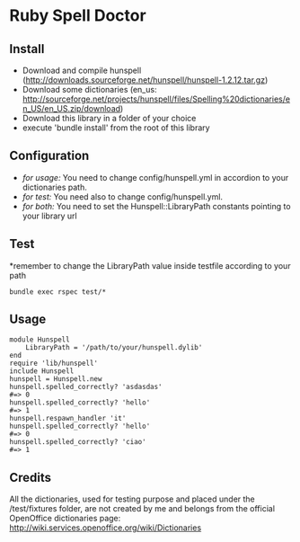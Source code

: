 Ruby Spell Doctor
============

Install
-------

* Download and compile hunspell (http://downloads.sourceforge.net/hunspell/hunspell-1.2.12.tar.gz)
* Download some dictionaries (en_us: http://sourceforge.net/projects/hunspell/files/Spelling%20dictionaries/en_US/en_US.zip/download)
* Download this library in a folder of your choice
* execute 'bundle install' from the root of this library

Configuration
-------------

* *for usage:* You need to change config/hunspell.yml in accordion to your dictionaries path.
* *for test:*  You need also to change config/hunspell.yml.
* *for both:*  You need to set the Hunspell::LibraryPath constants pointing to your library url

Test
----
*remember to change the LibraryPath value inside testfile according to your path

    bundle exec rspec test/*

Usage
-----

    module Hunspell
        LibraryPath = '/path/to/your/hunspell.dylib'
    end
    require 'lib/hunspell'
    include Hunspell
    hunspell = Hunspell.new 
    hunspell.spelled_correctly? 'asdasdas' 
    #=> 0 
    hunspell.spelled_correctly? 'hello'
    #=> 1
    hunspell.respawn_handler 'it'
    hunspell.spelled_correctly? 'hello'
    #=> 0
    hunspell.spelled_correctly? 'ciao'
    #=> 1

Credits
-------
All the dictionaries, used for testing purpose and placed under the /test/fixtures folder, are
not created by me and belongs from the official OpenOffice dictionaries page: 
http://wiki.services.openoffice.org/wiki/Dictionaries

